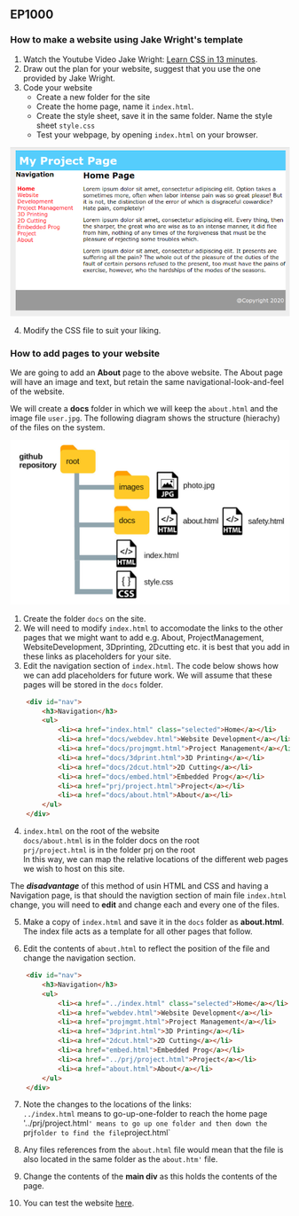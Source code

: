 
## EP1000

### How to make a website using Jake Wright's template

1.  Watch the Youtube Video Jake Wright: [Learn CSS in 13 minutes](https://youtu.be/0afZj1G0BIE).
2.  Draw out the plan for your website, suggest that you use the one provided by Jake Wright.
3.  Code your website
    * Create a new folder for the site
    * Create the home page, name it `index.html`.
    * Create the style sheet, save it in the same folder. Name the style sheet `style.css`
    * Test your webpage, by opening `index.html` on your browser.

![Webpage using HTML and CSS](index_html.png)

4.  Modify the CSS file to suit your liking.


### How to add pages to your website

We are going to add an **About** page to the above website.  The About page will have an image and text, but retain the same navigational-look-and-feel of the website.

We will create a **docs** folder in which we will keep the `about.html` and the image file `user.jpg`.  The following diagram shows the structure (hierachy) of the files on the system.

![Website file structure](site_layout.jpg)

1. Create the folder `docs` on the site.
2. We will need to modify `index.html` to accomodate the links to the other pages that we might want to add e.g. About, ProjectManagement, WebsiteDevelopment, 3Dprinting, 2Dcutting etc.  it is best that you add in these links as placeholders for your site.
3. Edit the navigation section of `index.html`.  The code below shows how we can add placeholders for future work.  We will assume that these pages will be stored in the `docs` folder.

```html
    <div id="nav">
        <h3>Navigation</h3>
        <ul>
            <li><a href="index.html" class="selected">Home</a></li>
            <li><a href="docs/webdev.html">Website Development</a></li>
            <li><a href="docs/projmgmt.html">Project Management</a></li>
            <li><a href="docs/3dprint.html">3D Printing</a></li>
            <li><a href="docs/2dcut.html">2D Cutting</a></li>
            <li><a href="docs/embed.html">Embedded Prog</a></li>
            <li><a href="prj/project.html">Project</a></li>
            <li><a href="docs/about.html">About</a></li>
        </ul>
    </div>
```

4. `index.html` on the root of the website   
    `docs/about.html` is in the folder docs on the root   
    `prj/project.html` is in the folder prj on the root   
    In this way, we can map the relative locations of the different web pages we wish to host on this site.

The ***disadvantage*** of this method of usin HTML and CSS and having a Navigation page, is that should the navigtion section of main file `index.html` change, you will need to **edit** and change each and every one of the files.


5. Make a copy of `index.html` and save it in the `docs` folder  as **about.html**.  The index file acts as a template for all other pages that follow.

6. Edit the contents of `about.html` to reflect the position of the file and change the navigation section.

```html
    <div id="nav">
        <h3>Navigation</h3>
        <ul>
            <li><a href="../index.html" class="selected">Home</a></li>
            <li><a href="webdev.html">Website Development</a></li>
            <li><a href="projmgmt.html">Project Management</a></li>
            <li><a href="3dprint.html">3D Printing</a></li>
            <li><a href="2dcut.html">2D Cutting</a></li>
            <li><a href="embed.html">Embedded Prog</a></li>
            <li><a href="../prj/project.html">Project</a></li>
            <li><a href="about.html">About</a></li>
        </ul>
    </div>
```

7. Note the changes to the locations of the links:   
    `../index.html` means to go-up-one-folder to reach the home page
    '../prj/project.html`' means to go up one folder and then down the `prj` folder to find the file `project.html`

8. Any files references from the `about.html` file would mean that the file is also located in the same folder as the `about.htm'` file.

9. Change the contents of the **main div** as this holds the contents of the page.

10.  You can test the website [here](htmlcss.html).


